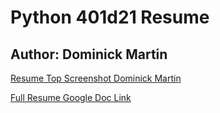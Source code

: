 # Python 401d21 Resume  

## Author: Dominick Martin 

[Resume Top Screenshot Dominick Martin](/CF%20Resume%20Screenshot%202023-05-20%20130242.jpg)

[Full Resume Google Doc Link](https://docs.google.com/document/d/1odbKeqIKnzeUMh0rtpcpJd21Gg6JcnojUyHo6qmS-1Y/edit?usp=sharing)
